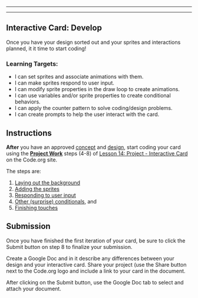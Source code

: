 [//]: # ( <p><iframe src="https://douglasurner.github.io/GDP1/projects/1/P1.2-develop" width="100%" height="666px"></iframe></p> )

---
---

## Interactive Card: Develop

Once you have your design sorted out and your sprites and interactions planned, it it time to start coding!

### Learning Targets:

* I can set sprites and associate animations with them.
* I can make sprites respond to user input.
* I can modify sprite properties in the draw loop to create animations.
* I can use variables and/or sprite properties to create conditional behaviors.
* I can apply the counter pattern to solve coding/design problems.
* I can create prompts to help the user interact with the card.

## Instructions

**After** you have an approved [concept](https://canvas.instructure.com/courses/1404736/assignments/10111758?module_item_id=20868220) and [design](https://canvas.instructure.com/courses/1404736/assignments/10113076?module_item_id=20868717), start coding your card using the [**Project Work**](https://studio.code.org/s/csd3-2018/stage/14/puzzle/4) steps (4-8) of [Lesson 14: Project - Interactive Card](https://studio.code.org/s/csd3-2018/stage/14/puzzle/1) on the Code.org site.

The steps are:
1. [Laying out the background](https://studio.code.org/s/csd3-2018/stage/14/puzzle/4)
1. [Adding the sprites](https://studio.code.org/s/csd3-2018/stage/14/puzzle/5)
1. [Responding to user input](https://studio.code.org/s/csd3-2018/stage/14/puzzle/6)
1. [Other (surprise) conditionals](https://studio.code.org/s/csd3-2018/stage/14/puzzle/7), and
1. [Finishing touches](https://studio.code.org/s/csd3-2018/stage/14/puzzle/8)

## Submission

Once you have finished the first iteration of your card, be sure to click the Submit button on step 8 to finalize your submission.

Create a Google Doc and in it describe any differences between your design and your interactive card. Share your project (use the Share button next to the Code.org logo and include a link to your card in the document.

After clicking on the Submit button, use the Google Doc tab to select and attach your document.

